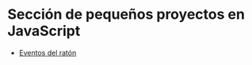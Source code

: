 # Sección de pequeños proyectos en JavaScript

- [Eventos del ratón](https://github.com/Laura-luque/JS-Eventos-Raton)
